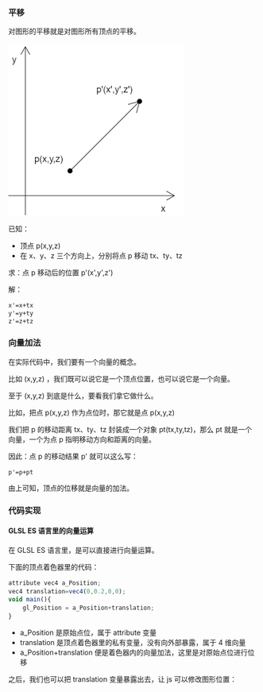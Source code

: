 ### 平移

对图形的平移就是对图形所有顶点的平移。

![平移](./img/translate.png)

已知：

- 顶点 p(x,y,z)
- 在 x、y、z 三个方向上，分别将点 p 移动 tx、ty、tz

求：点 p 移动后的位置 p'(x',y',z')

解：

```
x'=x+tx
y'=y+ty
z'=z+tz
```

### 向量加法

在实际代码中，我们要有一个向量的概念。

比如 (x,y,z) ，我们既可以说它是一个顶点位置，也可以说它是一个向量。

至于 (x,y,z) 到底是什么，要看我们拿它做什么。

比如，把点 p(x,y,z) 作为点位时，那它就是点 p(x,y,z)

我们把 p 的移动距离 tx、ty、tz 封装成一个对象 pt(tx,ty,tz)，那么 pt 就是一个向量，一个为点 p 指明移动方向和距离的向量。

因此：点 p 的移动结果 p' 就可以这么写：

```
p'=p+pt
```

由上可知，顶点的位移就是向量的加法。

### 代码实现

#### GLSL ES 语言里的向量运算

在 GLSL ES 语言里，是可以直接进行向量运算。

下面的顶点着色器里的代码：

```js
attribute vec4 a_Position;
vec4 translation=vec4(0,0.2,0,0);
void main(){
    gl_Position = a_Position+translation;
}
```

- a_Position 是原始点位，属于 attribute 变量
- translation 是顶点着色器里的私有变量，没有向外部暴露，属于 4 维向量
- a_Position+translation 便是着色器内的向量加法，这里是对原始点位进行位移

之后，我们也可以把 translation 变量暴露出去，让 js 可以修改图形位置：
